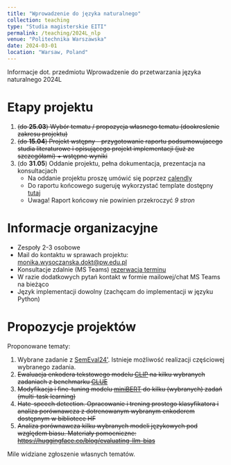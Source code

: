 ```yaml
---
title: "Wprowadzenie do języka naturalnego"
collection: teaching
type: "Studia magisterskie EITI"
permalink: /teaching/2024L_nlp
venue: "Politechnika Warszawska"
date: 2024-03-01
location: "Warsaw, Poland"
---
```


Informacje dot. przedmiotu Wprowadzenie do przetwarzania języka naturalnego 2024L

Etapy projektu
======

1. ~~(do **25.03**) Wybór tematu / propozycja własnego tematu (dookreslenie zakresu projektu)~~
2. ~~(do **15.04**) Projekt wstępny - przygotowanie raportu podsumowujacego studia literaturowe i opisującego projekt implementacji (już ze szczegółami) + wstępne wyniki~~
3. (do **31.05**) Oddanie projektu, pełna dokumentacja, prezentacja na konsultacjach
   - Na oddanie projektu proszę umówić się poprzez [calendly](https://calendly.com/moniawysoczanska/30min)
   - Do raportu końcowego sugeruję wykorzystać template dostępny [tutaj](https://github.com/acl-org/acl-style-files)
   - Uwaga! Raport końcowy nie powinien przekroczyć *9 stron*

Informacje organizacyjne
======
- Zespoły 2-3 osobowe
- Mail do kontaktu w sprawach projektu: monika.wysoczanska.dokt@pw.edu.pl
- Konsultacje zdalnie (MS Teams) [rezerwacja terminu](https://calendly.com/moniawysoczanska/30min)
- W razie dodatkowych pytań kontakt w formie mailowej/chat MS Teams na bieżąco
- Język implementacji dowolny (zachęcam do implementacji w języku Python)



Propozycje projektów
======

Proponowane tematy:

1. Wybrane zadanie z [SemEval24'](https://semeval.github.io/SemEval2024/tasks.html). Istnieje możliwość realizacji częściowej wybranego zadania.
2. ~~Ewaluacja enkodera tekstowego modelu [CLIP](https://github.com/mlfoundations/open_clip) na kilku wybranych zadaniach z benchmarku [GLUE](https://gluebenchmark.com/)~~
3. ~~Modyfikacja i fine-tuning modelu [miniBERT](https://huggingface.co/prajjwal1/bert-mini) do kilku (wybranych) zadań (multi-task learning)~~
4. ~~Hate-speech detection. Opracowanie i trening prostego klasyfikatora i analiza porównawcza z dotrenowanym wybranym enkoderem dostępnym w bibliotece HF~~
5. ~~Analiza porównawcza kilku wybranych modeli językowych pod względem biasu. Materiały pomocniczne: https://huggingface.co/blog/evaluating-llm-bias~~

Mile widziane zgłoszenie własnych tematów.
